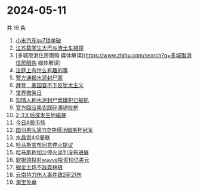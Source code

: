 # 2024-05-11

共 19 条

<!-- BEGIN -->
<!-- 最后更新时间 Sat May 11 2024 14:14:36 GMT+0800 (China Standard Time) -->

1. [小米汽车su7锁单破](https://www.zhihu.com/search?q=小米汽车su7锁单破)
1. [江苏载学生大巴与渣土车相撞](https://www.zhihu.com/search?q=江苏载学生大巴与渣土车相撞)
1. [多城取消住房限购 媒体解读](https://www.zhihu.com/search?q=多城取消住房限购
   媒体解读)
1. [法庭上有什么有趣的事](https://www.zhihu.com/search?q=法庭上有什么有趣的事)
1. [警方通报水泥封尸案](https://www.zhihu.com/search?q=警方通报水泥封尸案)
1. [拜登：美国容不下反犹太主义](https://www.zhihu.com/search?q=拜登：美国容不下反犹太主义)
1. [世界微笑日](https://www.zhihu.com/search?q=世界微笑日)
1. [知情人称水泥封尸案嫌犯已被抓](https://www.zhihu.com/search?q=知情人称水泥封尸案嫌犯已被抓)
1. [官方回应果农踩碎滞销枇杷](https://www.zhihu.com/search?q=官方回应果农踩碎滞销枇杷)
1. [2-3天后或发生地磁暴](https://www.zhihu.com/search?q=2-3天后或发生地磁暴)
1. [今日A股市场](https://www.zhihu.com/search?q=今日A股市场)
1. [国羽男队第11次夺得汤姆斯杯冠军](https://www.zhihu.com/search?q=国羽男队第11次夺得汤姆斯杯冠军)
1. [水晶宫4:0曼联](https://www.zhihu.com/search?q=水晶宫4:0曼联)
1. [哈马斯宣布同意停火提议](https://www.zhihu.com/search?q=哈马斯宣布同意停火提议)
1. [哈马斯称加沙停火谈判没有进展](https://www.zhihu.com/search?q=哈马斯称加沙停火谈判没有进展)
1. [软银领投对wayve投资10亿美元](https://www.zhihu.com/search?q=软银领投对wayve投资10亿美元)
1. [掘金主场不敌森林狼](https://www.zhihu.com/search?q=掘金主场不敌森林狼)
1. [云南持刀伤人事件致2死21伤](https://www.zhihu.com/search?q=云南持刀伤人事件致2死21伤)
1. [淘宝免单](https://www.zhihu.com/search?q=淘宝免单)

<!-- END -->
